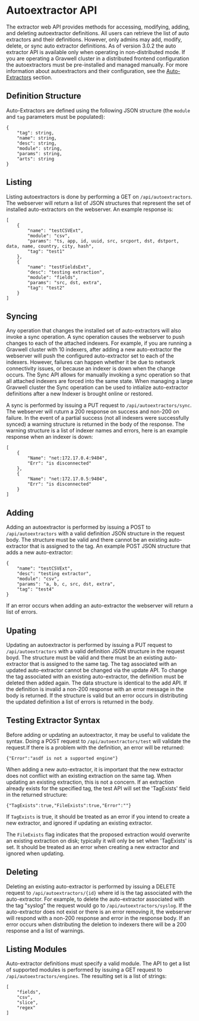 # Autoextractor API

The extractor web API provides methods for accessing, modifying, adding, and deleting autoextractor definitions.  All users can retrieve the list of auto extractors and their definitions.  However, only admins may add, modify, delete, or sync auto extractor definitions.  As of version 3.0.2 the auto extractor API is available only when operating in non-distributed mode.  If you are operating a Gravwell cluster in a distributed frontend configuration the autoextractors must be pre-installed and managed manually.  For more information about autoextractors and their configuration, see the [Auto-Extractors](/#!configuration/autoextractors.md) section.

## Definition Structure

Auto-Extractors are defined using the following JSON structure (the `module` and `tag` parameters must be populated):

```
{
	"tag": string,
	"name": string,
	"desc": string,
	"module": string,
	"params": string,
	"arts": string
}
```

## Listing

Listing autoextractors is done by performing a GET on `/api/autoextractors`.  The webserver will return a list of JSON structures that represent the set of installed auto-extractors on the webserver.  An example response is:

```
[
	{
		"name": "testCSVExt",
		"module": "csv",
		"params": "ts, app, id, uuid, src, srcport, dst, dstport, data, name, country, city, hash",
		"tag": "test1"
	},
	{
		"name": "testFieldsExt",
		"desc": "testing extraction",
		"module": "fields",
		"params": "src, dst, extra",
		"tag": "test2"
	}
]
```

## Syncing

Any operation that changes the installed set of auto-extractors will also invoke a sync operation.  A sync operation causes the webserver to push changes to each of the attached indexers.  For example, if you are running a Gravwell cluster with 10 indexers, after adding a new auto-extractor the webserver will push the configured auto-extractor set to each of the indexers.  However, failures can happen whether it be due to network connectivity issues, or because an indexer is down when the change occurs.  The Sync API allows for manually invoking a sync operation so that all attached indexers are forced into the same state.  When managing a large Gravwell cluster the Sync operation can be used to intialize auto-extractor definitions after a new Indexer is brought online or restored.

A sync is performed by issuing a PUT request to `/api/autoextractors/sync`.  The webserver will ruturn a 200 response on success and non-200 on failure.  In the event of a partial success (not all indexers were successfully synced) a warning structure is returned in the body of the response.  The warning structure is a list of indexer names and errors, here is an example response when an indexer is down:

```
[
	{
		"Name": "net:172.17.0.4:9404",
		"Err": "is disconnected"
	},
	{
		"Name": "net:172.17.0.5:9404",
		"Err": "is disconnected"
	}
]
```

## Adding

Adding an autoextractor is performed by issuing a POST to `/api/autoextractors` with a valid definition JSON structure in the request body.  The structure must be valid and there cannot be an existing auto-extractor that is assigned to the tag.  An example POST JSON structure that adds a new auto-extractor:

```
{
	"name": "testCSVExt",
	"desc": "testing extractor",
	"module": "csv",
	"params": "a, b, c, src, dst, extra",
	"tag": "test4"
}
```

If an error occurs when adding an auto-extractor the webserver will return a list of errors.

## Upating

Updating an autoextractor is performed by issuing a PUT request to `/api/autoextractors` with a valid definition JSON structure in the request boyd.  The structure must be valid and there must be an existing auto-extractor that is assigned to the same tag.  The tag associated with an updated auto-extractor cannot be changed via the update API.  To change the tag associated with an existing auto-extractor, the definition must be deleted then added again.  The data structure is identical to the add API.  If the definition is invalid a non-200 response with an error message in the body is returned.  If the structure is valid but an error occurs in distributing the updated definition a list of errors is returned in the body.

## Testing Extractor Syntax

Before adding or updating an autoextractor, it may be useful to validate the syntax. Doing a POST request to `/api/autoextractors/test` will validate the request.If there is a problem with the definition, an error will be returned:

```
{"Error":"asdf is not a supported engine"}
```

When adding a new auto-extractor, it is important that the new extractor does not conflict with an existing extraction on the same tag. When updating an existing extraction, this is not a concern. If an extraction already exists for the specified tag, the test API will set the 'TagExists' field in the returned structure:

```
{"TagExists":true,"FileExists":true,"Error":""}
```

If `TagExists` is true, it should be treated as an error if you intend to create a new extractor, and ignored if updating an existing extractor.

The `FileExists` flag indicates that the proposed extraction would overwrite an existing extraction on disk; typically it will only be set when 'TagExists' is set. It should be treated as an error when creating a new extractor and ignored when updating.

## Deleting

Deleting an existing auto-extractor is performed by issuing a DELETE request to `/api/autoextractors/{id}` where id is the tag associated with the auto-extractor.  For example, to delete the auto-extractor associated with the tag "syslog" the request would go to `/api/autoextractors/syslog`.  If the auto-extractor does not exist or there is an error removing it, the webserver will respond with a non-200 response and error in the response body.  If an error occurs when distributing the deletion to indexers there will be a 200 response and a list of warnings.

## Listing Modules

Auto-extractor definitions must specify a valid module.  The API to get a list of supported modules is performed by issuing a GET request to `/api/autoextractors/engines`.  The resulting set is a list of strings:

```
[
	"fields",
	"csv",
	"slice",
	"regex"
]
```

